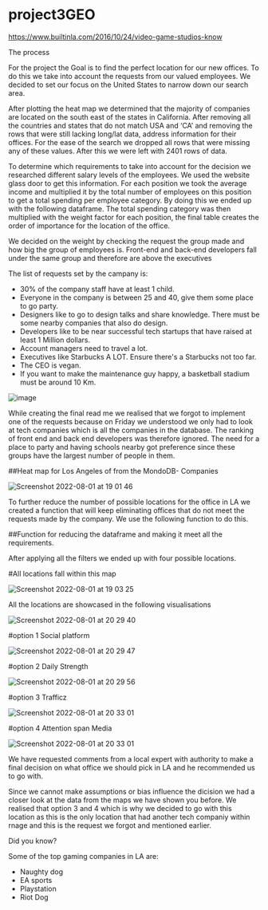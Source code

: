 # project3GEO

https://www.builtinla.com/2016/10/24/video-game-studios-know


The process 

For the project the Goal is to find the perfect location for our new offices. 
To do this we take into account the requests from our valued employees.  We decided to set our focus on the United States to narrow down our search area. 

After plotting the heat map we determined that the majority of companies are located on the south east of the states in California. After removing all the countries and states that do not match  USA and ‘CA’ and removing the rows that were still lacking long/lat data, address information for their offices. For the ease of the search we dropped all rows that were missing any of these values. After this we were left with 2401 rows of data.

To determine which requirements to take into account for the decision we researched different salary levels of the employees. We used the website glass door to get this information. For each position we took the average income and multiplied it by the total number of employees on this position to get a total spending per employee category. By doing this we ended up with the following dataframe.  The total spending category was then multiplied with the weight factor for each position, the final table creates the order of importance for the location of the office.

We decided on the weight by checking the request the group made and how big the group of employees is. 
Front-end and back-end developers fall under the same group and therefore are above the executives 

The list of requests set by the campany is:

- 30% of the company staff have at least 1 child.
- Everyone in the company is between 25 and 40, give them some place to go party.
- Designers like to go to design talks and share knowledge. There must be some nearby companies that also do design.
- Developers like to be near successful tech startups that have raised at least 1 Million dollars.
- Account managers need to travel a lot.
- Executives like Starbucks A LOT. Ensure there's a Starbucks not too far.
- The CEO is vegan. 
- If you want to make the maintenance guy happy, a basketball stadium must be around 10 Km.

![image](https://user-images.githubusercontent.com/104360125/182217388-ead85e5a-391d-4431-a3e7-36e4ed537195.png)


While creating the final read me we realised that we forgot to implement one of the requests because on Friday we understood we only had to look at tech companies which is all the companies in the database. The ranking of front end and back end developers was therefore ignored. The need for a place to party and having schools nearby got preference since these groups have the largest number of people in them. 

##Heat map for Los Angeles of from the MondoDB- Companies


![Screenshot 2022-08-01 at 19 01 46](https://user-images.githubusercontent.com/104360125/182218561-29f90dea-a4b9-4dcb-956e-454d0627d830.png)




To further reduce the number of possible locations for the office in LA we created a function that will keep eliminating offices that do not meet the requests made by the company. We use the following function to do this.

##Function for reducing the dataframe and making it meet all the requirements.



After applying all the filters we ended up with four possible locations. 

#All locations fall within this map  

![Screenshot 2022-08-01 at 19 03 25](https://user-images.githubusercontent.com/104360125/182219150-9d57c759-2850-4002-9a0c-f92b52297cc6.png)


All the locations are showcased in the following visualisations 



![Screenshot 2022-08-01 at 20 29 40](https://user-images.githubusercontent.com/104360125/182219248-422e99d1-1f90-417b-b3c6-9e64a7a3aafc.png)



#option 1 Social platform

![Screenshot 2022-08-01 at 20 29 47](https://user-images.githubusercontent.com/104360125/182219282-893a65be-f00a-4ce3-8709-b073c17309b0.png)


#option 2 Daily Strength

![Screenshot 2022-08-01 at 20 29 56](https://user-images.githubusercontent.com/104360125/182219302-b99fbe44-f6b0-4ac4-9a11-80b4c3725d8d.png)


#option 3 Trafficz

![Screenshot 2022-08-01 at 20 33 01](https://user-images.githubusercontent.com/104360125/182219573-02a904d7-3bd2-4cb4-81d0-c7692520e2c7.png)


#option 4 Attention span Media

![Screenshot 2022-08-01 at 20 33 01](https://user-images.githubusercontent.com/104360125/182219573-02a904d7-3bd2-4cb4-81d0-c7692520e2c7.png)



We have requested comments from a local expert with authority to make a final decision on what office we should pick in LA and he recommended us to go with.


Since we cannot make assumptions or bias influence the dicision we had a closer look at the data from the maps we have shown you before. We realised that option 3 and 4 which is why we decided to go with this location as this is the only location that had another tech companiy within rnage and this is the request we forgot and mentioned earlier.



Did you know?

Some of the top gaming companies in LA are:

- Naughty dog
- EA sports 
- Playstation 
- Riot Dog


